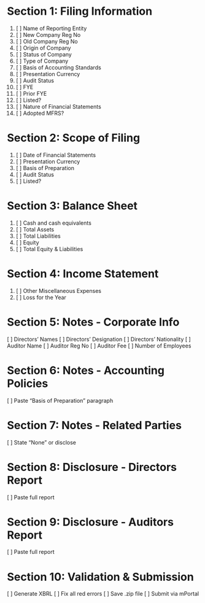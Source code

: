 # Section 1: Filing Information
1. [ ] Name of Reporting Entity
2. [ ] New Company Reg No
3. [ ] Old Company Reg No
4. [ ] Origin of Company
5. [ ] Status of Company
6. [ ] Type of Company
7. [ ] Basis of Accounting Standards
8. [ ] Presentation Currency
9. [ ] Audit Status
10. [ ] FYE
11. [ ] Prior FYE
12. [ ] Listed?
13. [ ] Nature of Financial Statements
14. [ ] Adopted MFRS?

# Section 2: Scope of Filing
1. [ ] Date of Financial Statements
2. [ ] Presentation Currency
3. [ ] Basis of Preparation
4. [ ] Audit Status
5. [ ] Listed?

# Section 3: Balance Sheet
1. [ ] Cash and cash equivalents
2. [ ] Total Assets
3. [ ] Total Liabilities
4. [ ] Equity
5. [ ] Total Equity & Liabilities

# Section 4: Income Statement
1. [ ] Other Miscellaneous Expenses
2. [ ] Loss for the Year

# Section 5: Notes - Corporate Info
[ ] Directors’ Names
[ ] Directors’ Designation
[ ] Directors’ Nationality
[ ] Auditor Name
[ ] Auditor Reg No
[ ] Auditor Fee
[ ] Number of Employees

# Section 6: Notes - Accounting Policies
[ ] Paste “Basis of Preparation” paragraph

# Section 7: Notes - Related Parties
[ ] State “None” or disclose

# Section 8: Disclosure - Directors Report
[ ] Paste full report

# Section 9: Disclosure - Auditors Report
[ ] Paste full report

# Section 10: Validation & Submission
[ ] Generate XBRL
[ ] Fix all red errors
[ ] Save .zip file
[ ] Submit via mPortal
